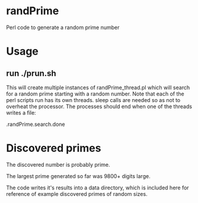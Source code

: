 # randPrime
Perl code to generate a random prime number

# Usage
## run ./prun.sh

This will create multiple instances of randPrime\_thread.pl
which will search for a random prime starting with a random
number. Note that each of the perl scripts run has its
own threads. sleep calls are needed so as not to overheat
the processor. The processes should end when one of the
threads writes a file:

.randPrime.search.done

# Discovered primes
The discovered number is probably prime. 

The largest prime generated so far was 9800+ digits large.

The code writes it's results into a data directory,
which is included here for reference of example discovered
primes of random sizes.
